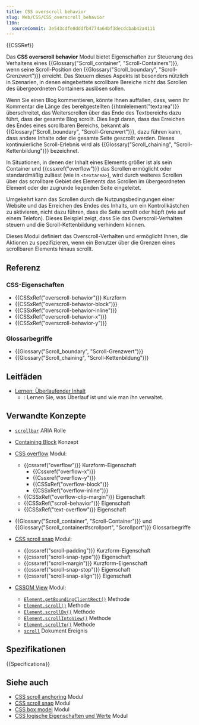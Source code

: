 ```yaml
---
title: CSS overscroll behavior
slug: Web/CSS/CSS_overscroll_behavior
l10n:
  sourceCommit: 3e543cdfe8dddfb4774a64bf3decdcbab42a4111
---
```


{{CSSRef}}

Das **CSS overscroll behavior** Modul bietet Eigenschaften zur Steuerung des Verhaltens eines {{Glossary("Scroll_container", "Scroll-Containers")}}, wenn seine Scroll-Position den {{Glossary("Scroll_boundary", "Scroll-Grenzwert")}} erreicht. Das Steuern dieses Aspekts ist besonders nützlich in Szenarien, in denen eingebettete scrollbare Bereiche nicht das Scrollen des übergeordneten Containers auslösen sollen.

Wenn Sie einen Blog kommentieren, könnte Ihnen auffallen, dass, wenn Ihr Kommentar die Länge des bereitgestellten {{htmlelement("textarea")}} überschreitet, das Weiterscrollen über das Ende des Textbereichs dazu führt, dass der gesamte Blog scrollt. Dies liegt daran, dass das Erreichen des Endes eines scrollbaren Bereichs, bekannt als {{Glossary("Scroll_boundary", "Scroll-Grenzwert")}}, dazu führen kann, dass andere Inhalte oder die gesamte Seite gescrollt werden. Dieses kontinuierliche Scroll-Erlebnis wird als {{Glossary("Scroll_chaining", "Scroll-Kettenbildung")}} bezeichnet.

In Situationen, in denen der Inhalt eines Elements größer ist als sein Container und {{cssxref("overflow")}} das Scrollen ermöglicht oder standardmäßig zulässt (wie in `<textarea>`), wird durch weiteres Scrollen über das scrollbare Gebiet des Elements das Scrollen im übergeordneten Element oder der zugrunde liegenden Seite eingeleitet.

Umgekehrt kann das Scrollen durch die Nutzungsbedingungen einer Website und das Erreichen des Endes des Inhalts, um ein Kontrollkästchen zu aktivieren, nicht dazu führen, dass die Seite scrollt oder hüpft (wie auf einem Telefon). Dieses Beispiel zeigt, dass Sie das Overscroll-Verhalten steuern und die Scroll-Kettenbildung verhindern können.

Dieses Modul definiert das Overscroll-Verhalten und ermöglicht Ihnen, die Aktionen zu spezifizieren, wenn ein Benutzer über die Grenzen eines scrollbaren Elements hinaus scrollt.

## Referenz

### CSS-Eigenschaften

- {{CSSxRef("overscroll-behavior")}} Kurzform
- {{CSSxRef("overscroll-behavior-block")}}
- {{CSSxRef("overscroll-behavior-inline")}}
- {{CSSxRef("overscroll-behavior-x")}}
- {{CSSxRef("overscroll-behavior-y")}}

### Glossarbegriffe

- {{Glossary("Scroll_boundary", "Scroll-Grenzwert")}}
- {{Glossary("Scroll_chaining", "Scroll-Kettenbildung")}}

## Leitfäden

- [Lernen: Überlaufender Inhalt](/de/docs/Learn_web_development/Core/Styling_basics/Overflow)
  - : Lernen Sie, was Überlauf ist und wie man ihn verwaltet.

## Verwandte Konzepte

- [`scrollbar`](/de/docs/Web/Accessibility/ARIA/Reference/Roles/scrollbar_role) ARIA Rolle
- [Containing Block](/de/docs/Web/CSS/CSS_display/Containing_block) Konzept
- [CSS overflow](/de/docs/Web/CSS/CSS_overflow) Modul:
  - {{cssxref("overflow")}} Kurzform-Eigenschaft
    - {{Cssxref("overflow-x")}}
    - {{Cssxref("overflow-y")}}
    - {{CSSxRef("overflow-block")}}
    - {{CSSxRef("overflow-inline")}}
  - {{CSSxRef("overflow-clip-margin")}} Eigenschaft
  - {{CSSxRef("scroll-behavior")}} Eigenschaft
  - {{CSSxRef("text-overflow")}} Eigenschaft
- {{Glossary("Scroll_container", "Scroll-Container")}} und {{Glossary("Scroll_container#scrollport", "Scrollport")}} Glossarbegriffe

- [CSS scroll snap](/de/docs/Web/CSS/CSS_scroll_snap) Modul:

  - {{cssxref("scroll-padding")}} Kurzform-Eigenschaft
  - {{cssxref("scroll-snap-type")}} Eigenschaft
  - {{cssxref("scroll-margin")}} Kurzform-Eigenschaft
  - {{cssxref("scroll-snap-stop")}} Eigenschaft
  - {{cssxref("scroll-snap-align")}} Eigenschaft

- [CSSOM View](/de/docs/Web/CSS/CSSOM_view) Modul:
  - [`Element.getBoundingClientRect()`](/de/docs/Web/API/Element/getBoundingClientRect) Methode
  - [`Element.scroll()`](/de/docs/Web/API/Element/scroll) Methode
  - [`Element.scrollBy()`](/de/docs/Web/API/Element/scrollBy) Methode
  - [`Element.scrollIntoView()`](/de/docs/Web/API/Element/scrollIntoView) Methode
  - [`Element.scrollTo()`](/de/docs/Web/API/Element/scrollTo) Methode
  - [`scroll`](/de/docs/Web/API/Document/scroll_event) Dokument Ereignis

## Spezifikationen

{{Specifications}}

## Siehe auch

- [CSS scroll anchoring](/de/docs/Web/CSS/CSS_scroll_anchoring) Modul
- [CSS scroll snap](/de/docs/Web/CSS/CSS_scroll_snap) Modul
- [CSS box model](/de/docs/Web/CSS/CSS_box_model) Modul
- [CSS logische Eigenschaften und Werte](/de/docs/Web/CSS/CSS_logical_properties_and_values) Modul
